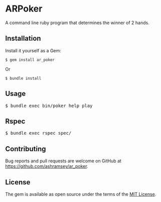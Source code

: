 # ARPoker

A command line ruby program that determines the winner of 2 hands.

## Installation

Install it yourself as a Gem:

    $ gem install ar_poker

Or

    $ bundle install

## Usage

<pre>
$ bundle exec bin/poker help play
</pre>


## Rspec

<pre>
$ bundle exec rspec spec/
</pre>


## Contributing

Bug reports and pull requests are welcome on GitHub at https://github.com/ashramsey/ar_poker.


## License

The gem is available as open source under the terms of the [MIT License](http://opensource.org/licenses/MIT).

